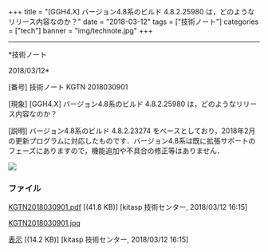 ﻿+++
title = "[GGH4.X] バージョン4.8系のビルド 4.8.2.25980 は，どのようなリリース内容なのか？"
date = "2018-03-12"
tags = ["技術ノート"]
categories = ["tech"]
banner = "img/technote.jpg"
+++

-----------------------------------------------------------------------------------------------------------------------------

*技術ノート

2018/03/12*


[番号]
技術ノート KGTN 2018030901

[現象]
[GGH4.X] バージョン4.8系のビルド 4.8.2.25980
は，どのようなリリース内容なのか？

[説明]
バージョン4.8系のビルド 4.8.2.23274
をベースとしており，2018年2月の更新プログラムに対応したものです．バージョン4.8系は既に拡張サポートのフェーズにありますので，機能追加や不具合の修正等はありません．

![](http://techreport.kitasp.net/attachments/download/3993/KGTN2018030901.jpg)


### ファイル

 
 


[KGTN2018030901.pdf](http://techreport.kitasp.net/attachments/download/3992/KGTN2018030901.pdf)
 [(41.8 KB)] [kitasp 技術センター, 2018/03/12
16:15]

[KGTN2018030901.jpg](http://techreport.kitasp.net/attachments/download/3993/KGTN2018030901.jpg)

[表示](http://techreport.kitasp.net/attachments/3993/KGTN2018030901.jpg "表示")
 [(14.2 KB)] [kitasp 技術センター, 2018/03/12
16:15]


 


 

